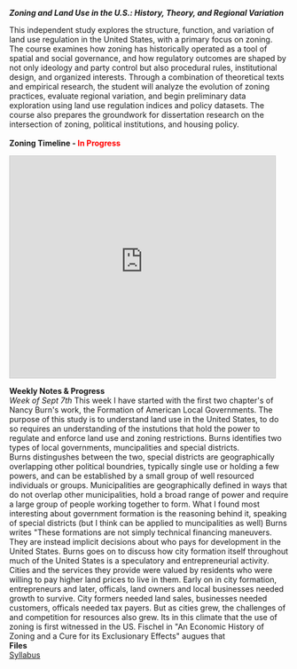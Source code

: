 ***Zoning and Land Use in the U.S.: History, Theory, and Regional Variation***

This independent study explores the structure, function, and variation of land use regulation in the United States, with a primary focus on zoning. The course examines how zoning has historically operated as a tool of spatial and social governance, and how regulatory outcomes are shaped by not only ideology and party control but also procedural rules, institutional design, and organized interests. Through a combination of theoretical texts and empirical research, the student will analyze the evolution of zoning practices, evaluate regional variation, and begin preliminary data exploration using land use regulation indices and policy datasets. The course also prepares the groundwork for dissertation research on the intersection of zoning, political institutions, and housing policy.
<br/>
<br/>
**Zoning Timeline - <span style="color: red;">In Progress</span>**
<br/>
<iframe 
  src="https://127wt3-warren-wooten.shinyapps.io/timeline/" 
  width="95%" 
  height="400" 
  style="border:1px solid #ccc;">
</iframe>

**Weekly Notes & Progress**
<br/>
*Week of Sept 7th*
This week I have started with the first two chapter's of Nancy Burn's work, the Formation of American Local Governments. The purpose of this study is to understand land use in the United States, to do so requires an understanding of the instutions that hold the power to regulate and enforce land use and zoning restrictions. Burns identifies two types of local governments, muncipalities and special districts. <br/>
Burns distingushes between the two, special districts are geographically overlapping other political boundries, typically single use or holding a few powers, and can be established by a small group of well resourced individuals or groups. Municipalities are geographically defined in ways that do not overlap other municipalities, hold a broad range of power and require a large group of people working together to form. What I found most interesting about government formation is the reasoning behind it, speaking of special districts (but I think can be applied to muncipalities as well) Burns writes "These formations are not simply technical financing maneuvers. They are instead implicit decisions about who pays for development in the United States. Burns goes on to discuss how city formation itself throughout much of the United States is a speculatory and entrepreneurial activity. Cities and the services they provide were valued by residents who were willing to pay higher land prices to live in them. Early on in city formation, entrepreneurs and later, officals, land owners and local businesses needed growth to survive. City formers needed land sales, businesses needed customers, officals needed tax payers. But as cities grew, the challenges of and competition for resources also grew. Its in this climate that the use of zoning is first witnessed in the US.
Fischel in "An Economic History of Zoning and a Cure for its Exclusionary Effects" augues that 
<br/>
**Files**<br/>
[Syllabus](./contents/Independent%20Study%20-%208800%20Wooten.pdf)



